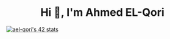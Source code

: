 <h1 align="center">Hi 👋, I'm Ahmed EL-Qori</h1>
<a margin="auto" href="https://github.com/oakoudad/badge42"><img src="https://badge.mediaplus.ma/colorfulwaves/ael-qori" alt="ael-qori's 42 stats" /></a>
